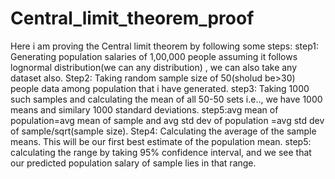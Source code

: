 # Central_limit_theorem_proof
Here i am proving the Central limit theorem by following some steps:
step1: Generating population salaries of 1,00,000 people assuming it follows lognormal distribution(we can any distribution) , we can also take any dataset also.
Step2: Taking random sample size of 50(sholud be>30) people data among population that i have generated.
step3: Taking 1000 such samples and calculating the mean of all 50-50 sets i.e.., we have 1000 means and similary 1000 standard deviations.
step5:avg mean of population=avg mean of sample and avg std dev of population =avg std dev of sample/sqrt(sample size).
Step4: Calculating the average of the sample means. This will be our first best estimate of the population mean.
step5: calculating the range by taking 95% confidence interval, and we see that our predicted population salary of sample lies in that range.
